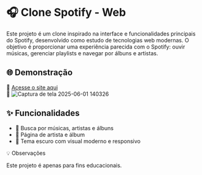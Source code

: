 # 🎧 Clone Spotify - Web 

Este projeto é um clone inspirado na interface e funcionalidades principais do Spotify, desenvolvido como estudo de tecnologias web modernas. O objetivo é proporcionar uma experiência parecida com o Spotify: ouvir músicas, gerenciar playlists e navegar por álbuns e artistas.

## 🌐 Demonstração

🔗 [Acesse o site aqui](/Users/romil/sportfy/sportfy/index.html)  
📸 
![Captura de tela 2025-06-01 140326](https://github.com/user-attachments/assets/1ac26771-8789-447a-9851-160df36468de)

## ✨ Funcionalidades

- 🔎 Busca por músicas, artistas e álbuns
- 🎵 Página de artista e álbum
- 🌙 Tema escuro com visual moderno e responsivo



💡 Observações

Este projeto é apenas para fins educacionais.

